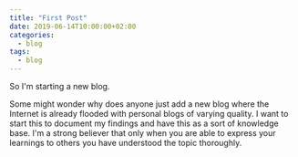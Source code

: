 ```yaml
---
title: "First Post"
date: 2019-06-14T10:00:00+02:00
categories:
  - blog
tags:
  - blog
---
```


So I'm starting a new blog. 

Some might wonder why does anyone just add a new blog where the Internet is already flooded with personal blogs of varying quality.
I want to start this to document my findings and have this as a sort of knowledge base.
I'm a strong believer that only when you are able to express your learnings to others you have understood the topic thoroughly.
